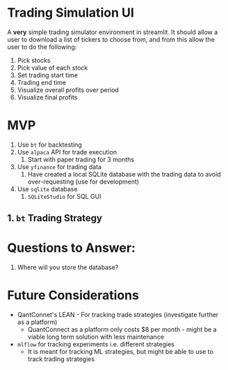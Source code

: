 # Trading Simulation UI
A **very** simple trading simulator environment in streamlit. It should allow a user to download a list of tickers to choose from, and from this allow the user to do the following:

1. Pick stocks
2. Pick value of each stock
3. Set trading start time
4. Trading end time
5. Visualize overall profits over period
6. Visualize final profits



# MVP
1. Use `bt` for backtesting
2. Use `alpaca` API for trade execution
   1. Start with paper trading for 3 months
3. Use `yfinance` for trading data
   1. Have created a local SQLite database with the trading data to avoid over-requesting (use for development)
4. Use `sqlite` database
   1. `SQLiteStudio` for SQL GUI

## 1. `bt` Trading Strategy

# Questions to Answer:
1. Where will you store the database?
# Future Considerations
- QantConnet's LEAN - For tracking trade strategies (investigate further as a platform)
  - QuantConnect as a platform only costs $8 per month - might be a viable long term solution with less maintenance
- `mlflow` for tracking experiments i.e. different strategies
  - It is meant for tracking ML strategies, but might be able to use to track trading strategies